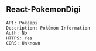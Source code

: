 ## React-PokemonDigi

```
API: Pokéapi
Description: Pokémon Information
Auth: No
HTTPS: Yes
CORS: Unknown
```
